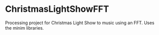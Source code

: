 ChristmasLightShowFFT
=====================

Processing project for Christmas Light Show to music using an FFT. Uses the minim libraries.